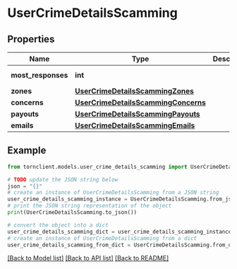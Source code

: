 # UserCrimeDetailsScamming


## Properties

Name | Type | Description | Notes
------------ | ------------- | ------------- | -------------
**most_responses** | **int** |  | [default to 0]
**zones** | [**UserCrimeDetailsScammingZones**](UserCrimeDetailsScammingZones.md) |  | 
**concerns** | [**UserCrimeDetailsScammingConcerns**](UserCrimeDetailsScammingConcerns.md) |  | 
**payouts** | [**UserCrimeDetailsScammingPayouts**](UserCrimeDetailsScammingPayouts.md) |  | 
**emails** | [**UserCrimeDetailsScammingEmails**](UserCrimeDetailsScammingEmails.md) |  | 

## Example

```python
from tornclient.models.user_crime_details_scamming import UserCrimeDetailsScamming

# TODO update the JSON string below
json = "{}"
# create an instance of UserCrimeDetailsScamming from a JSON string
user_crime_details_scamming_instance = UserCrimeDetailsScamming.from_json(json)
# print the JSON string representation of the object
print(UserCrimeDetailsScamming.to_json())

# convert the object into a dict
user_crime_details_scamming_dict = user_crime_details_scamming_instance.to_dict()
# create an instance of UserCrimeDetailsScamming from a dict
user_crime_details_scamming_from_dict = UserCrimeDetailsScamming.from_dict(user_crime_details_scamming_dict)
```
[[Back to Model list]](../README.md#documentation-for-models) [[Back to API list]](../README.md#documentation-for-api-endpoints) [[Back to README]](../README.md)


